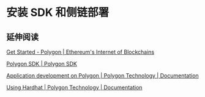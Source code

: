 # 安装 SDK 和侧链部署

## 延伸阅读

[Get Started - Polygon | Ethereum's Internet of Blockchains](https://polygon.technology/get-started/)

[Polygon SDK | Polygon SDK](https://sdk-docs.polygon.technology/docs/overview/)

[Application development on Polygon | Polygon Technology | Documentation](https://docs.polygon.technology/docs/develop/getting-started/)

[Using Hardhat | Polygon Technology | Documentation](https://docs.polygon.technology/docs/develop/hardhat/)
